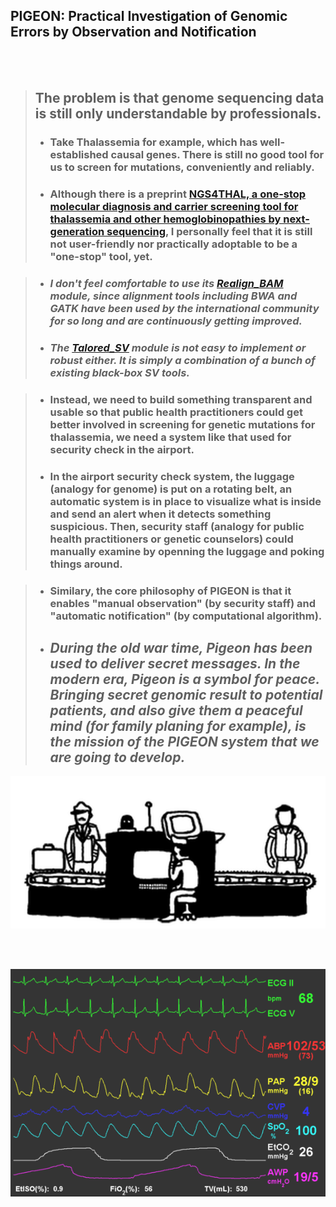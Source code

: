 
## PIGEON: Practical Investigation of Genomic Errors by Observation and Notification

<br/><br/>

> ## The problem is that genome sequencing data is still only understandable by professionals.   
> - ### Take Thalassemia for example, which has well-established causal genes. There is still no good tool for us to screen for mutations, conveniently and reliably.
> - ### Although there is a preprint [NGS4THAL, a one-stop molecular diagnosis and carrier screening tool for thalassemia and other hemoglobinopathies by next-generation sequencing](https://www.researchsquare.com/article/rs-542196/v1), I personally feel that it is still not user-friendly nor practically adoptable to be a "one-stop" tool, yet.

> - ### _I don't feel comfortable to use its [Realign_BAM](https://github.com/JavenCao) module, since alignment tools including BWA and GATK have been used by the international community for so long and are continuously getting improved._
> - ### _The [Talored_SV](https://github.com/JavenCao) module is not easy to implement or robust either. It is simply a combination of a bunch of existing black-box SV tools._

> - ### Instead, we need to build something transparent and usable so that public health practitioners could get better involved in screening for genetic mutations for thalassemia, we need a system like that used for security check in the airport.
> - ### In the airport security check system, the luggage (analogy for genome) is put on a rotating belt, an automatic system is in place to visualize what is inside and send an alert when it detects something suspicious. Then, security staff (analogy for public health practitioners or genetic counselors) could manually examine by openning the luggage and poking things around.

> - ### Similary, the core philosophy of PIGEON is that it enables "manual observation" (by security staff) and "automatic notification" (by computational algorithm). 
> - ## _During the old war time, Pigeon has been used to deliver secret messages. In the modern era, Pigeon is a symbol for peace. Bringing secret genomic result to potential patients, and also give them a peaceful mind (for family planing for example), is the mission of the PIGEON system that we are going to develop._

![security](./images/security.gif)

<br/><br/>  


![ECG](./images/ecg.gif)

<br/><br/>   